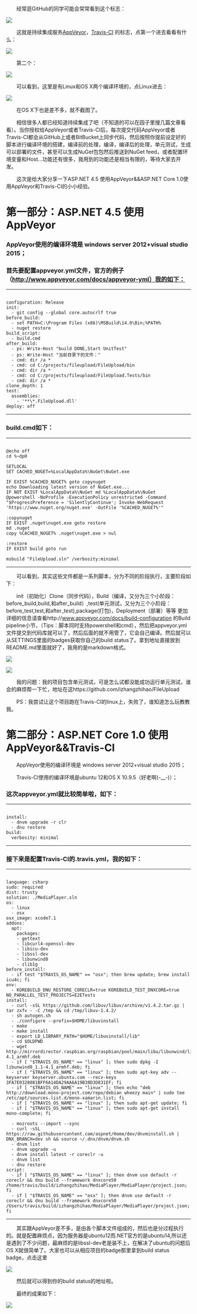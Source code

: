 　　经常逛GitHub的同学可能会常常看到这个标志：

![](http://images2015.cnblogs.com/blog/759049/201602/759049-20160202192534538-126821609.png)

　　这就是持续集成服务[AppVeyor](https://ci.appveyor.com)，[Travis-CI](https://travis-ci.org) 的标志，点第一个进去看看有什么：

![](http://images2015.cnblogs.com/blog/759049/201602/759049-20160202191309741-1308412616.png)

　　第二个：

![](http://images2015.cnblogs.com/blog/759049/201602/759049-20160202191355241-148605863.png)

　　可以看到，这里是有Linux和OS X两个编译环境的，点Linux进去：

![](http://images2015.cnblogs.com/blog/759049/201602/759049-20160202191419116-367264552.png)

　　在OS X下也是差不多，就不截图了。

　　相信很多人都已经知道持续集成了吧（不知道的可以在园子里搜几篇文章看看）。当你授权给AppVeyor或者Travis-CI后，每次提交代码AppVeyor或者Travis-CI都会从GitHub上或者BitBucket上同步代码，然后按照你提前设定好的脚本进行编译环境的搭建，编译前的处理，编译，编译后的处理，单元测试，生成可以部署的文件，甚至可以生成NuGet包包然后推送到NuGet feed，或者配置环境变量和Host…功能还有很多，我用到的功能还是相当有限的，等待大家去开发。

　　这次是给大家分享一下ASP.NET 4.5 使用AppVeyor&&ASP.NET Core 1.0使用AppVeyor和Travis-CI的小小经验。

# 第一部分：ASP.NET 4.5 使用 AppVeyor



### AppVeyor使用的编译环境是 windows server 2012+visual studio 2015；

### 首先要配置appveyor.yml文件，官方的例子（http://www.appveyor.com/docs/appveyor-yml）我的如下：

---
```

configuration: Release
init:
  - git config --global core.autocrlf true
before_build:
  - set PATH=C:\Program Files (x86)\MSBuild\14.0\Bin;%PATH%
  - nuget restore
build_script:
  - build.cmd
after_build:
  - ps: Write-Host "build DONE,Start UnitTest"
  - ps: Write-Host "当前目录下的文件："
  - cmd: dir /a *
  - cmd: cd C:/projects/fileupload/FileUpload/bin
  - cmd: dir /a *
  - cmd: cd C:/projects/fileupload/FileUpload.Tests/bin
  - cmd: dir /a *
clone_depth: 1
test:
  assemblies:
    - '**\*.FileUpload.dll'
deploy: off

```
---

### build.cmd如下：

---
```

@echo off
cd %~dp0

SETLOCAL
SET CACHED_NUGET=%LocalAppData%\NuGet\NuGet.exe

IF EXIST %CACHED_NUGET% goto copynuget
echo Downloading latest version of NuGet.exe...
IF NOT EXIST %LocalAppData%\NuGet md %LocalAppData%\NuGet
@powershell -NoProfile -ExecutionPolicy unrestricted -Command "$ProgressPreference = 'SilentlyContinue'; Invoke-WebRequest 'https://www.nuget.org/nuget.exe' -OutFile '%CACHED_NUGET%'"

:copynuget
IF EXIST .nuget\nuget.exe goto restore
md .nuget
copy %CACHED_NUGET% .nuget\nuget.exe > nul

:restore
IF EXIST build goto run

msbuild "FileUpload.sln" /verbosity:minimal

```
---

　　可以看到，其实这些文件都是一系列脚本，分为不同的阶段执行，主要阶段如下：

　　init（初始化）Clone（同步代码），Build（编译，又分为三个小阶段：before_build,build,和after_build）,test(单元测试，又分为三个小阶段：before_test,test,和after_test),package(打包)，Deployment（部署）等等
更加详细的信息请查看http://www.appveyor.com/docs/build-configuration 的Build pipeline小节，（Tips：脚本同时支持powershell和cmd），然后把appveyor.yml文件提交到代码库就可以了，然后后面的就不用管了，它会自己编译。然后就可以从SETTINGS里面的badges获取你自己的build status了。拿到地址直接放到README.md里面就好了，我用的是markdown格式。


![](http://images2015.cnblogs.com/blog/759049/201602/759049-20160202191842100-1419112224.png)


![](http://images2015.cnblogs.com/blog/759049/201602/759049-20160202191857507-1341386216.png)


　　我的问题：我的项目包含单元测试，可是怎么试都没能成功运行单元测试，谁会的麻烦帮一下忙，地址在这https://github.com/izhangzhihao/FileUpload

　　PS：我尝试让这个项目跑在Travis-CI的linux上，失败了，谁知道怎么玩教教我。

# 第二部分：ASP.NET Core 1.0 使用 AppVeyor&&Travis-CI

　　AppVeyor使用的编译环境是 windows server 2012+visual studio 2015；

　　Travis-CI使用的编译环境是ubuntu 12和OS X 10.9.5（好老啊(-__-)）；

### 这次appveyor.yml就比较简单啦，如下：

---
```

install:
  - dnvm upgrade -r clr
  - dnu restore
build:
  verbosity: minimal

```
---

### 接下来是配置Travis-CI的.travis.yml，我的如下：

---
```

language: csharp
sudo: required
dist: trusty
solution: ./MediaPlayer.sln
os:
  - linux
  - osx
osx_image: xcode7.1
addons:
  apt:
    packages:
    - gettext
    - libcurl4-openssl-dev
    - libicu-dev
    - libssl-dev
    - libunwind8
    - zlib1g
before_install:
  - if test "$TRAVIS_OS_NAME" == "osx"; then brew update; brew install icu4c; fi
env:
  - KOREBUILD_DNU_RESTORE_CORECLR=true KOREBUILD_TEST_DNXCORE=true NO_PARALLEL_TEST_PROJECTS=E2ETests
install:
  - curl -sSL https://github.com/libuv/libuv/archive/v1.4.2.tar.gz | tar zxfv - -C /tmp && cd /tmp/libuv-1.4.2/
  - sh autogen.sh
  - ./configure --prefix=$HOME/libuvinstall
  - make
  - make install
  - export LD_LIBRARY_PATH="$HOME/libuvinstall/lib"
  - cd $OLDPWD
  - wget http://mirrordirector.raspbian.org/raspbian/pool/main/libu/libunwind/libunwind8_1.1-4.1_armhf.deb
  - if [ "$TRAVIS_OS_NAME" == "linux" ]; then sudo dpkg -I libunwind8_1.1-4.1_armhf.deb; fi
  - if [ "$TRAVIS_OS_NAME" == "linux" ]; then sudo apt-key adv --keyserver keyserver.ubuntu.com --recv-keys 3FA7E0328081BFF6A14DA29AA6A19B38D3D831EF; fi
  - if [ "$TRAVIS_OS_NAME" == "linux" ]; then echo "deb http://download.mono-project.com/repo/debian wheezy main" | sudo tee /etc/apt/sources.list.d/mono-xamarin.list; fi
  - if [ "$TRAVIS_OS_NAME" == "linux" ]; then sudo apt-get update; fi
  - if [ "$TRAVIS_OS_NAME" == "linux" ]; then sudo apt-get install mono-complete; fi

  - mozroots --import --sync
  - curl -sSL https://raw.githubusercontent.com/aspnet/Home/dev/dnvminstall.sh | DNX_BRANCH=dev sh && source ~/.dnx/dnvm/dnvm.sh
  - dnvm list
  - dnvm upgrade -u
  - dnvm install latest -r coreclr -u
  - dnvm list
  - dnu restore
script:
  - if [ "$TRAVIS_OS_NAME" == "linux" ]; then dnvm use default -r coreclr && dnu build --framework dnxcore50 /home/travis/build/izhangzhihao/MediaPlayer/MediaPlayer/project.json; fi
  - if [ "$TRAVIS_OS_NAME" == "osx" ]; then dnvm use default -r coreclr && dnu build --framework dnxcore50 /Users/travis/build/izhangzhihao/MediaPlayer/MediaPlayer/project.json; fi

```
---

　　其实跟AppVeyor差不多，是由各个脚本文件组成的，然后也是分过程执行的。就是配置麻烦点，因为服务器是ubuntu12而.NET官方的是ubuntu14,所以还是遇到了不少问题，最麻烦的是libssl-dev老是装不上，在解决了ubuntu的问题后OS X就很简单了。大家也可以从相应项目的badge那里拿到build status badge，点击这里

![](http://images2015.cnblogs.com/blog/759049/201602/759049-20160202192159522-1549863107.png)

　　然后就可以得到你的build status的地址啦。

　　最终的成果如下：

![](http://images2015.cnblogs.com/blog/759049/201602/759049-20160202192257069-1958312090.png)